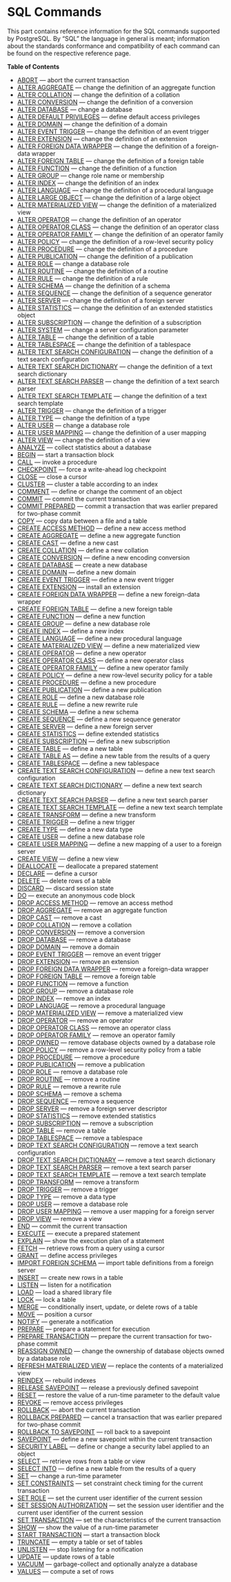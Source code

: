 # SQL Commands

This part contains reference information for the SQL commands supported by PostgreSQL. By “SQL” the language in general is meant; information about the standards conformance and compatibility of each command can be found on the respective reference page.

**Table of Contents**

- [ABORT](sql-abort) — abort the current transaction
- [ALTER AGGREGATE](sql-alteraggregate) — change the definition of an aggregate function
- [ALTER COLLATION](sql-altercollation) — change the definition of a collation
- [ALTER CONVERSION](sql-alterconversion) — change the definition of a conversion
- [ALTER DATABASE](sql-alterdatabase) — change a database
- [ALTER DEFAULT PRIVILEGES](sql-alterdefaultprivileges) — define default access privileges
- [ALTER DOMAIN](sql-alterdomain) — change the definition of a domain
- [ALTER EVENT TRIGGER](sql-altereventtrigger) — change the definition of an event trigger
- [ALTER EXTENSION](sql-alterextension) — change the definition of an extension
- [ALTER FOREIGN DATA WRAPPER](sql-alterforeigndatawrapper) — change the definition of a foreign-data wrapper
- [ALTER FOREIGN TABLE](sql-alterforeigntable) — change the definition of a foreign table
- [ALTER FUNCTION](sql-alterfunction) — change the definition of a function
- [ALTER GROUP](sql-altergroup) — change role name or membership
- [ALTER INDEX](sql-alterindex) — change the definition of an index
- [ALTER LANGUAGE](sql-alterlanguage) — change the definition of a procedural language
- [ALTER LARGE OBJECT](sql-alterlargeobject) — change the definition of a large object
- [ALTER MATERIALIZED VIEW](sql-altermaterializedview) — change the definition of a materialized view
- [ALTER OPERATOR](sql-alteroperator) — change the definition of an operator
- [ALTER OPERATOR CLASS](sql-alteropclass) — change the definition of an operator class
- [ALTER OPERATOR FAMILY](sql-alteropfamily) — change the definition of an operator family
- [ALTER POLICY](sql-alterpolicy) — change the definition of a row-level security policy
- [ALTER PROCEDURE](sql-alterprocedure) — change the definition of a procedure
- [ALTER PUBLICATION](sql-alterpublication) — change the definition of a publication
- [ALTER ROLE](sql-alterrole) — change a database role
- [ALTER ROUTINE](sql-alterroutine) — change the definition of a routine
- [ALTER RULE](sql-alterrule) — change the definition of a rule
- [ALTER SCHEMA](sql-alterschema) — change the definition of a schema
- [ALTER SEQUENCE](sql-altersequence) — change the definition of a sequence generator
- [ALTER SERVER](sql-alterserver) — change the definition of a foreign server
- [ALTER STATISTICS](sql-alterstatistics) — change the definition of an extended statistics object
- [ALTER SUBSCRIPTION](sql-altersubscription) — change the definition of a subscription
- [ALTER SYSTEM](sql-altersystem) — change a server configuration parameter
- [ALTER TABLE](sql-altertable) — change the definition of a table
- [ALTER TABLESPACE](sql-altertablespace) — change the definition of a tablespace
- [ALTER TEXT SEARCH CONFIGURATION](sql-altertsconfig) — change the definition of a text search configuration
- [ALTER TEXT SEARCH DICTIONARY](sql-altertsdictionary) — change the definition of a text search dictionary
- [ALTER TEXT SEARCH PARSER](sql-altertsparser) — change the definition of a text search parser
- [ALTER TEXT SEARCH TEMPLATE](sql-altertstemplate) — change the definition of a text search template
- [ALTER TRIGGER](sql-altertrigger) — change the definition of a trigger
- [ALTER TYPE](sql-altertype) — change the definition of a type
- [ALTER USER](sql-alteruser) — change a database role
- [ALTER USER MAPPING](sql-alterusermapping) — change the definition of a user mapping
- [ALTER VIEW](sql-alterview) — change the definition of a view
- [ANALYZE](sql-analyze) — collect statistics about a database
- [BEGIN](sql-begin) — start a transaction block
- [CALL](sql-call) — invoke a procedure
- [CHECKPOINT](sql-checkpoint) — force a write-ahead log checkpoint
- [CLOSE](sql-close) — close a cursor
- [CLUSTER](sql-cluster) — cluster a table according to an index
- [COMMENT](sql-comment) — define or change the comment of an object
- [COMMIT](sql-commit) — commit the current transaction
- [COMMIT PREPARED](sql-commit-prepared) — commit a transaction that was earlier prepared for two-phase commit
- [COPY](sql-copy) — copy data between a file and a table
- [CREATE ACCESS METHOD](sql-create-access-method) — define a new access method
- [CREATE AGGREGATE](sql-createaggregate) — define a new aggregate function
- [CREATE CAST](sql-createcast) — define a new cast
- [CREATE COLLATION](sql-createcollation) — define a new collation
- [CREATE CONVERSION](sql-createconversion) — define a new encoding conversion
- [CREATE DATABASE](sql-createdatabase) — create a new database
- [CREATE DOMAIN](sql-createdomain) — define a new domain
- [CREATE EVENT TRIGGER](sql-createeventtrigger) — define a new event trigger
- [CREATE EXTENSION](sql-createextension) — install an extension
- [CREATE FOREIGN DATA WRAPPER](sql-createforeigndatawrapper) — define a new foreign-data wrapper
- [CREATE FOREIGN TABLE](sql-createforeigntable) — define a new foreign table
- [CREATE FUNCTION](sql-createfunction) — define a new function
- [CREATE GROUP](sql-creategroup) — define a new database role
- [CREATE INDEX](sql-createindex) — define a new index
- [CREATE LANGUAGE](sql-createlanguage) — define a new procedural language
- [CREATE MATERIALIZED VIEW](sql-creatematerializedview) — define a new materialized view
- [CREATE OPERATOR](sql-createoperator) — define a new operator
- [CREATE OPERATOR CLASS](sql-createopclass) — define a new operator class
- [CREATE OPERATOR FAMILY](sql-createopfamily) — define a new operator family
- [CREATE POLICY](sql-createpolicy) — define a new row-level security policy for a table
- [CREATE PROCEDURE](sql-createprocedure) — define a new procedure
- [CREATE PUBLICATION](sql-createpublication) — define a new publication
- [CREATE ROLE](sql-createrole) — define a new database role
- [CREATE RULE](sql-createrule) — define a new rewrite rule
- [CREATE SCHEMA](sql-createschema) — define a new schema
- [CREATE SEQUENCE](sql-createsequence) — define a new sequence generator
- [CREATE SERVER](sql-createserver) — define a new foreign server
- [CREATE STATISTICS](sql-createstatistics) — define extended statistics
- [CREATE SUBSCRIPTION](sql-createsubscription) — define a new subscription
- [CREATE TABLE](sql-createtable) — define a new table
- [CREATE TABLE AS](sql-createtableas) — define a new table from the results of a query
- [CREATE TABLESPACE](sql-createtablespace) — define a new tablespace
- [CREATE TEXT SEARCH CONFIGURATION](sql-createtsconfig) — define a new text search configuration
- [CREATE TEXT SEARCH DICTIONARY](sql-createtsdictionary) — define a new text search dictionary
- [CREATE TEXT SEARCH PARSER](sql-createtsparser) — define a new text search parser
- [CREATE TEXT SEARCH TEMPLATE](sql-createtstemplate) — define a new text search template
- [CREATE TRANSFORM](sql-createtransform) — define a new transform
- [CREATE TRIGGER](sql-createtrigger) — define a new trigger
- [CREATE TYPE](sql-createtype) — define a new data type
- [CREATE USER](sql-createuser) — define a new database role
- [CREATE USER MAPPING](sql-createusermapping) — define a new mapping of a user to a foreign server
- [CREATE VIEW](sql-createview) — define a new view
- [DEALLOCATE](sql-deallocate) — deallocate a prepared statement
- [DECLARE](sql-declare) — define a cursor
- [DELETE](sql-delete) — delete rows of a table
- [DISCARD](sql-discard) — discard session state
- [DO](sql-do) — execute an anonymous code block
- [DROP ACCESS METHOD](sql-drop-access-method) — remove an access method
- [DROP AGGREGATE](sql-dropaggregate) — remove an aggregate function
- [DROP CAST](sql-dropcast) — remove a cast
- [DROP COLLATION](sql-dropcollation) — remove a collation
- [DROP CONVERSION](sql-dropconversion) — remove a conversion
- [DROP DATABASE](sql-dropdatabase) — remove a database
- [DROP DOMAIN](sql-dropdomain) — remove a domain
- [DROP EVENT TRIGGER](sql-dropeventtrigger) — remove an event trigger
- [DROP EXTENSION](sql-dropextension) — remove an extension
- [DROP FOREIGN DATA WRAPPER](sql-dropforeigndatawrapper) — remove a foreign-data wrapper
- [DROP FOREIGN TABLE](sql-dropforeigntable) — remove a foreign table
- [DROP FUNCTION](sql-dropfunction) — remove a function
- [DROP GROUP](sql-dropgroup) — remove a database role
- [DROP INDEX](sql-dropindex) — remove an index
- [DROP LANGUAGE](sql-droplanguage) — remove a procedural language
- [DROP MATERIALIZED VIEW](sql-dropmaterializedview) — remove a materialized view
- [DROP OPERATOR](sql-dropoperator) — remove an operator
- [DROP OPERATOR CLASS](sql-dropopclass) — remove an operator class
- [DROP OPERATOR FAMILY](sql-dropopfamily) — remove an operator family
- [DROP OWNED](sql-drop-owned) — remove database objects owned by a database role
- [DROP POLICY](sql-droppolicy) — remove a row-level security policy from a table
- [DROP PROCEDURE](sql-dropprocedure) — remove a procedure
- [DROP PUBLICATION](sql-droppublication) — remove a publication
- [DROP ROLE](sql-droprole) — remove a database role
- [DROP ROUTINE](sql-droproutine) — remove a routine
- [DROP RULE](sql-droprule) — remove a rewrite rule
- [DROP SCHEMA](sql-dropschema) — remove a schema
- [DROP SEQUENCE](sql-dropsequence) — remove a sequence
- [DROP SERVER](sql-dropserver) — remove a foreign server descriptor
- [DROP STATISTICS](sql-dropstatistics) — remove extended statistics
- [DROP SUBSCRIPTION](sql-dropsubscription) — remove a subscription
- [DROP TABLE](sql-droptable) — remove a table
- [DROP TABLESPACE](sql-droptablespace) — remove a tablespace
- [DROP TEXT SEARCH CONFIGURATION](sql-droptsconfig) — remove a text search configuration
- [DROP TEXT SEARCH DICTIONARY](sql-droptsdictionary) — remove a text search dictionary
- [DROP TEXT SEARCH PARSER](sql-droptsparser) — remove a text search parser
- [DROP TEXT SEARCH TEMPLATE](sql-droptstemplate) — remove a text search template
- [DROP TRANSFORM](sql-droptransform) — remove a transform
- [DROP TRIGGER](sql-droptrigger) — remove a trigger
- [DROP TYPE](sql-droptype) — remove a data type
- [DROP USER](sql-dropuser) — remove a database role
- [DROP USER MAPPING](sql-dropusermapping) — remove a user mapping for a foreign server
- [DROP VIEW](sql-dropview) — remove a view
- [END](sql-end) — commit the current transaction
- [EXECUTE](sql-execute) — execute a prepared statement
- [EXPLAIN](sql-explain) — show the execution plan of a statement
- [FETCH](sql-fetch) — retrieve rows from a query using a cursor
- [GRANT](sql-grant) — define access privileges
- [IMPORT FOREIGN SCHEMA](sql-importforeignschema) — import table definitions from a foreign server
- [INSERT](sql-insert) — create new rows in a table
- [LISTEN](sql-listen) — listen for a notification
- [LOAD](sql-load) — load a shared library file
- [LOCK](sql-lock) — lock a table
- [MERGE](sql-merge) — conditionally insert, update, or delete rows of a table
- [MOVE](sql-move) — position a cursor
- [NOTIFY](sql-notify) — generate a notification
- [PREPARE](sql-prepare) — prepare a statement for execution
- [PREPARE TRANSACTION](sql-prepare-transaction) — prepare the current transaction for two-phase commit
- [REASSIGN OWNED](sql-reassign-owned) — change the ownership of database objects owned by a database role
- [REFRESH MATERIALIZED VIEW](sql-refreshmaterializedview) — replace the contents of a materialized view
- [REINDEX](sql-reindex) — rebuild indexes
- [RELEASE SAVEPOINT](sql-release-savepoint) — release a previously defined savepoint
- [RESET](sql-reset) — restore the value of a run-time parameter to the default value
- [REVOKE](sql-revoke) — remove access privileges
- [ROLLBACK](sql-rollback) — abort the current transaction
- [ROLLBACK PREPARED](sql-rollback-prepared) — cancel a transaction that was earlier prepared for two-phase commit
- [ROLLBACK TO SAVEPOINT](sql-rollback-to) — roll back to a savepoint
- [SAVEPOINT](sql-savepoint) — define a new savepoint within the current transaction
- [SECURITY LABEL](sql-security-label) — define or change a security label applied to an object
- [SELECT](sql-select) — retrieve rows from a table or view
- [SELECT INTO](sql-selectinto) — define a new table from the results of a query
- [SET](sql-set) — change a run-time parameter
- [SET CONSTRAINTS](sql-set-constraints) — set constraint check timing for the current transaction
- [SET ROLE](sql-set-role) — set the current user identifier of the current session
- [SET SESSION AUTHORIZATION](sql-set-session-authorization) — set the session user identifier and the current user identifier of the current session
- [SET TRANSACTION](sql-set-transaction) — set the characteristics of the current transaction
- [SHOW](sql-show) — show the value of a run-time parameter
- [START TRANSACTION](sql-start-transaction) — start a transaction block
- [TRUNCATE](sql-truncate) — empty a table or set of tables
- [UNLISTEN](sql-unlisten) — stop listening for a notification
- [UPDATE](sql-update) — update rows of a table
- [VACUUM](sql-vacuum) — garbage-collect and optionally analyze a database
- [VALUES](sql-values) — compute a set of rows
